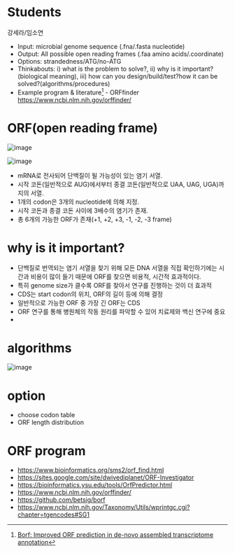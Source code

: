 # Students
강세라/임소연

 * Input: microbial genome sequence (.fna/.fasta nucleotide)
 * Output: All possible open reading frames (.faa amino acids/.coordinate)
 * Options: strandedness/ATG/no-ATG
 * Thinkabouts: i) what is the problem to solve?, ii) why is it important? (biological meaning), iii) how can you design/build/test?how it can be solved?(algorithms/procedures)
 * Example program & literature[^1] - ORFfinder https://www.ncbi.nlm.nih.gov/orffinder/
[^1]: [Borf: Improved ORF prediction in de-novo assembled transcriptome annotation](https://www.biorxiv.org/content/10.1101/2021.04.12.439551v1.full)

# ORF(open reading frame)
![image](https://user-images.githubusercontent.com/91528102/144167591-4ffec221-4c0b-4845-af9e-bc25bf4e99fa.png)

![image](https://user-images.githubusercontent.com/91528102/142041888-94b1cc0d-f2f7-474a-a9c5-0669918e0ce6.png)

 - mRNA로 전사되어 단백질이 될 가능성이 있는 염기 서열.
 - 시작 코돈(일반적으로 AUG)에서부터 종결 코돈(일반적으로 UAA, UAG, UGA)까지의 서열.
 - 1개의 codon은 3개의 nucleotide에 의해 지정.
 - 시작 코돈과 종결 코돈 사이에 3배수의 염기가 존재.
 - 총 6개의 가능한 ORF가 존재(+1, +2, +3, -1, -2, -3 frame)

# why is it important?
 - 단백질로 번역되는 염기 서열을 찾기 위해 모든 DNA 서열을 직접 확인하기에는 시간과 비용이 많이 들기 때문에 ORF를 찾으면 비용적, 시간적 효과적이다.
 - 특히 genome size가 클수록 ORF를 찾아서 연구를 진행하는 것이 더 효과적
 - CDS는 start codon의 위치, ORF의 길이 등에 의해 결정
 - 일반적으로 가능한 ORF 중 가장 긴 ORF는 CDS
 - ORF 연구를 통해 병원체의 작동 원리를 파악할 수 있어 치료제와 백신 연구에 중요
 - 
# algorithms
![image](https://user-images.githubusercontent.com/91528102/144167833-39d0eeef-881a-4e87-a7df-0b25f5a5f826.png)


# option
 - choose codon table
 - ORF length distribution

# ORF program
 
 - https://www.bioinformatics.org/sms2/orf_find.html
 - https://sites.google.com/site/dwivediplanet/ORF-Investigator
 - https://bioinformatics.ysu.edu/tools/OrfPredictor.html
 - https://www.ncbi.nlm.nih.gov/orffinder/
 - https://github.com/betsig/borf
 - https://www.ncbi.nlm.nih.gov/Taxonomy/Utils/wprintgc.cgi?chapter=tgencodes#SG1
